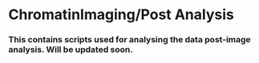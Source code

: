 # ChromatinImaging/Post Analysis

### This contains scripts used for analysing the data post-image analysis. Will be updated soon.
